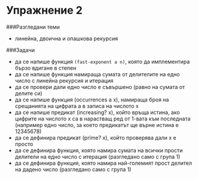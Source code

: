 Упражнение 2
=========

###Разгледани теми
- линейна, двоична и опашкова рекурсия

###Задачи
- да се напише функция `(fast-exponent a n)`, която да имплементира бързо вдигане в степен
- да се напише функция намираща сумата от делителите на едно число с линейна рекурсия и итерация
- да се провери дали едно число е съвършено (равно на сумата от делите си)
- да се напише функция (occurrences a x), намираща броя на срещанията на цифрата а в записа на числото х
- да се напише предикат (increasing? x), който връща истина, ако цифрите на числото х са в нарастващ ред от 1-вата към последната (например едно число, за което предикатът ще върне истина е 12345678)
- да се дефинира предикат (prime? x), който проверява дали х е просто
- да се дефинира функция, която намира сумата на всички прости делители на едно число с итерация (разгледано само с група 1)
- да се дефинира функция, която намира най-големият прост делител на дадено число (разгледано само с група 1)
